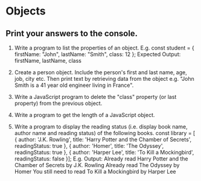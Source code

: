 # Objects 

## Print your answers to the console. 

1. Write a program to list the properties of an object. 
E.g.
const student = { 
firstName: "John", 
lastName: "Smith", 
class: 12 };
Expected Output: firstName, lastName, class

2. Create a person object. Include the person's first and last name, age, job, city etc. Then print text by retrieving data from the object e.g. "John Smith is a 41 year old engineer living in France". 

3. Write a JavaScript program to delete the "class" property (or last property) from the previous object.

4. Write a program to get the length of a JavaScript object.

5. Write a program to display the reading status (i.e. display book name, author name and reading status) of the following books.
const library = [ 
   {
       author: 'J.K. Rowling',
       title: 'Harry Potter and the Chamber of Secrets',
       readingStatus: true
   },
   {
       author: 'Homer',
       title: 'The Odyssey',
       readingStatus: true
   },
   {
       author: 'Harper Lee',
       title:  'To Kill a Mockingbird', 
       readingStatus: false
   }];
E.g. Output: 
Already read Harry Potter and the Chamber of Secrets by J.K. Rowling
Already read The Odyssey by Homer
You still need to read To Kill a Mockingbird by Harper Lee
